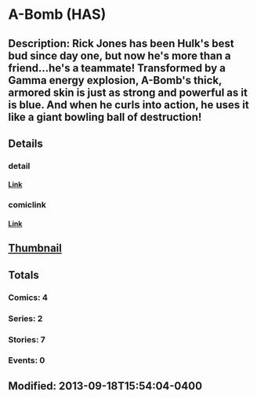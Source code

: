 # A-Bomb (HAS)
## Description: Rick Jones has been Hulk's best bud since day one, but now he's more than a friend...he's a teammate! Transformed by a Gamma energy explosion, A-Bomb's thick, armored skin is just as strong and powerful as it is blue. And when he curls into action, he uses it like a giant bowling ball of destruction! 
## Details
### detail
#### [Link](http://marvel.com/characters/76/a-bomb?utm_campaign=apiRef&utm_source=225578a89fc76f3d20fbffda5d17a88d)
### comiclink
#### [Link](http://marvel.com/comics/characters/1017100/a-bomb_has?utm_campaign=apiRef&utm_source=225578a89fc76f3d20fbffda5d17a88d)
## [Thumbnail](http://i.annihil.us/u/prod/marvel/i/mg/3/20/5232158de5b16.jpg)
## Totals
### Comics: 4
### Series: 2
### Stories: 7
### Events: 0
## Modified: 2013-09-18T15:54:04-0400